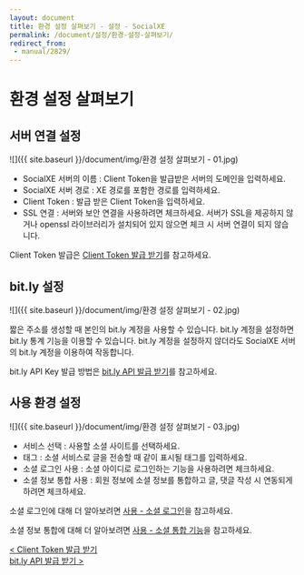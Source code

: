 ```yaml
---
layout: document
title: 환경 설정 살펴보기 - 설정 - SocialXE
permalink: /document/설정/환경-설정-살펴보기/
redirect_from:
 - manual/2829/
---
```

# 환경 설정 살펴보기

<div id="toc-container"></div>
<script>
$(document).ready(function($){
	$('.content').toc();
});
</script>

## 서버 연결 설정

![]({{ site.baseurl }}/document/img/환경 설정 살펴보기 - 01.jpg)

- SocialXE 서버의 이름 : Client Token을 발급받은 서버의 도메인을 입력하세요.
- SocialXE 서버 경로 : XE 경로를 포함한 경로를 입력하세요.
- Client Token : 발급 받은 Client Token을 입력하세요.
- SSL 연결 : 서버와 보안 연결을 사용하려면 체크하세요. 서버가 SSL을 제공하지 않거나 openssl 라이브러리가 설치되어 있지 않으면 체크 시 서버 연결이 되지 않습니다.

Client Token 발급은 [Client Token 발급 받기](../Client-Token-발급-받기)를 참고하세요.

## bit.ly 설정

![]({{ site.baseurl }}/document/img/환경 설정 살펴보기 - 02.jpg)

짧은 주소를 생성할 때 본인의 bit.ly 계정을 사용할 수 있습니다. bit.ly 계정을 설정하면 bit.ly 통계 기능을 이용할 수 있습니다. bit.ly 계정을 설정하지 않더라도 SocialXE 서버의 bit.ly 계정을 이용하여 작동합니다.

bit.ly API Key 발급 방법은 [bit.ly API 발급 받기](../bit.ly-API-발급-받기)를 참고하세요.

## 사용 환경 설정

![]({{ site.baseurl }}/document/img/환경 설정 살펴보기 - 03.jpg)

- 서비스 선택 : 사용할 소셜 사이트를 선택하세요.
- 태그 : 소셜 서비스로 글을 전송할 때 같이 표시될 태그를 입력하세요.
- 소셜 로그인 사용 : 소셜 아이디로 로그인하는 기능을 사용하려면 체크하세요.
- 소셜 정보 통합 사용 : 회원 정보에 소셜 정보를 통합하고 글, 댓글 작성 시 연동되게 하려면 체크하세요.

소셜 로그인에 대해 더 알아보려면 [사용 - 소셜 로그인](../../사용/소셜-로그인)을 참고하세요.

소셜 정보 통합에 대해 더 알아보려면 [사용 - 소셜 통합 기능](../../사용/소셜-통합-기능)을 참고하세요.

<div class="pull-left">
	<a class="btn btn-default" href="../Client-Token-발급-받기/">< Client Token 발급 받기</a>
</div>

<div class="pull-right">
	<a class="btn btn-default" href="../bit.ly-API-발급-받기/">bit.ly API 발급 받기 ></a>
</div>

<script>
	set_pills('toc_4-2');
</script>